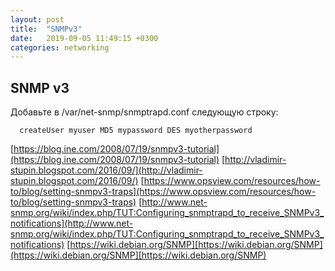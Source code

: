 ```yaml
---
layout: post
title:  "SNMPv3"
date:   2019-09-05 11:49:15 +0300
categories: networking
---
```


## SNMP v3

Добавьте в /var/net-snmp/snmptrapd.conf следующую строку:
```
  createUser myuser MD5 mypassword DES myotherpassword
```
[https://blog.ine.com/2008/07/19/snmpv3-tutorial](https://blog.ine.com/2008/07/19/snmpv3-tutorial)
[http://vladimir-stupin.blogspot.com/2016/09/](http://vladimir-stupin.blogspot.com/2016/09/)
[https://www.opsview.com/resources/how-to/blog/setting-snmpv3-traps](https://www.opsview.com/resources/how-to/blog/setting-snmpv3-traps)
[http://www.net-snmp.org/wiki/index.php/TUT:Configuring_snmptrapd_to_receive_SNMPv3_notifications](http://www.net-snmp.org/wiki/index.php/TUT:Configuring_snmptrapd_to_receive_SNMPv3_notifications)
[https://wiki.debian.org/SNMP][https://wiki.debian.org/SNMP](https://wiki.debian.org/SNMP][https://wiki.debian.org/SNMP)
